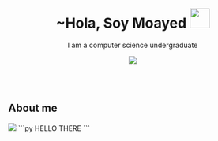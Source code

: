 <h1 align="center">~Hola, Soy Moayed <img src="https://cdn3.emoji.gg/emojis/1757-welcomehat.png" width="40px"/></h1> 
  <p align="center">I am a computer science undergraduate</p>
  <p align="center">
<img src="https://media.giphy.com/media/iiJ870TcI3PZKxatzS/giphy.gif"/>
  </p>

<br>
<br>

## About me
<img src="https://media.giphy.com/media/l3vR6qtfmMd8NZfP2/giphy.gif"/>
```py
HELLO THERE
```
